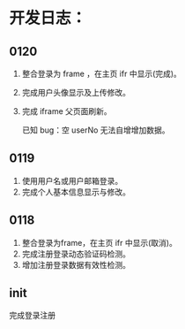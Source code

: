 # 开发日志：

## 0120

1. 整合登录为 frame ，在主页 ifr 中显示(完成)。

2. 完成用户头像显示及上传修改。

3. 完成 iframe 父页面刷新。

   

   已知 bug：空 userNo 无法自增增加数据。



## 0119

1. 使用用户名或用户邮箱登录。
2. 完成个人基本信息显示与修改。

## 0118

1. 整合登录为frame，在主页 ifr 中显示(取消)。
2. 完成注册登录动态验证码检测。
3. 增加注册登录数据有效性检测。

## init 

完成登录注册

